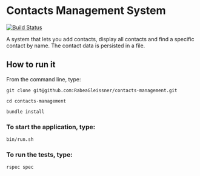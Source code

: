 # Contacts Management System

[![Build Status](https://travis-ci.org/RabeaGleissner/contacts-management.svg?branch=master)](https://travis-ci.org/RabeaGleissner/contacts-management)

A system that lets you add contacts, display all contacts and find a specific contact by name. The contact data is persisted in a file.

## How to run it

From the command line, type:

`git clone git@github.com:RabeaGleissner/contacts-management.git`

`cd contacts-management`

`bundle install`

### To start the application, type:

`bin/run.sh`

### To run the tests, type:

`rspec spec`